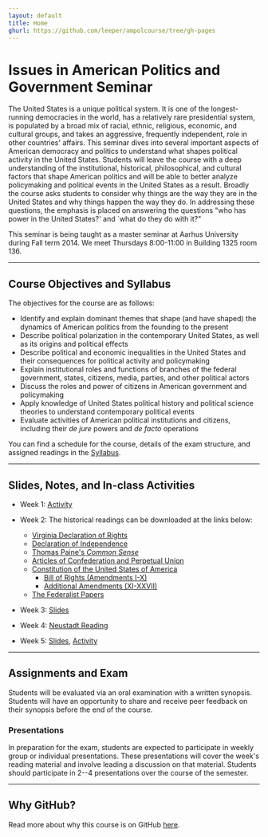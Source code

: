 ```yaml
---
layout: default
title: Home
ghurl: https://github.com/leeper/ampolcourse/tree/gh-pages
---
```


# Issues in American Politics and Government Seminar #

The United States is a unique political system. It is one of the longest-running democracies in the world, has a relatively rare presidential system, is populated by a broad mix of racial, ethnic, religious, economic, and cultural groups, and takes an aggressive, frequently independent, role in other countries' affairs. This seminar dives into several important aspects of American democracy and politics to understand what shapes political activity in the United States. Students will leave the course with a deep understanding of the institutional, historical, philosophical, and cultural factors that shape American politics and will be able to better analyze policymaking and political events in the United States as a result. Broadly the course asks students to consider why things are the way they are in the United States and why things happen the way they do. In addressing these questions, the emphasis is placed on answering the questions "who has power in the United States?' and `what do they do with it?"

This seminar is being taught as a master seminar at Aarhus University during Fall term 2014. We meet Thursdays 8:00-11:00 in Building 1325 room 136.

---
## Course Objectives and Syllabus ##

The objectives for the course are as follows:

 * Identify and explain dominant themes that shape (and have shaped) the dynamics of American politics from the founding to the present 
 * Describe political polarization in the contemporary United States, as well as its origins and political effects 
 * Describe political and economic inequalities in the United States and their consequences for political activity and policymaking 
 * Explain institutional roles and functions of branches of the federal government, states, citizens, media, parties, and other political actors 
 * Discuss the roles and power of citizens in American government and policymaking 
 * Apply knowledge of United States political history and political science theories to understand contemporary political events 
 * Evaluate activities of American political institutions and citizens, including their *de jure* powers and *de facto* operations 

You can find a schedule for the course, details of the exam structure, and assigned readings in the [Syllabus](Syllabus/Syllabus.pdf).

---
## Slides, Notes, and In-class Activities ##

 - Week 1: [Activity](Activities/Week1.pdf)
 - Week 2: The historical readings can be downloaded at the links below:

   * [Virginia Declaration of Rights](http://en.wikisource.org/wiki/Virginia_Declaration_of_Rights)
   * [Declaration of Independence](http://en.wikisource.org/wiki/United_States_Declaration_of_Independence)
   * [Thomas Paine's *Common Sense*](http://www.gutenberg.org/ebooks/3755)
   * [Articles of Confederation and Perpetual Union](http://en.wikisource.org/wiki/Articles_of_Confederation_and_Perpetual_Union)
   * [Constitution of the United States of America](http://en.wikisource.org/wiki/Constitution_of_the_United_States_of_America)
     * [Bill of Rights (Amendments I-X)](http://en.wikisource.org/wiki/United_States_Bill_of_Rights)
     * [Additional Amendments (XI-XXVII)](http://en.wikisource.org/wiki/Additional_amendments_to_the_United_States_Constitution)
   * [The Federalist Papers](http://thomas.loc.gov/home/histdox/fedpapers.html)

 - Week 3: [Slides](Slides/Week3.pdf)
 - Week 4: [Neustadt Reading](https://dl.dropboxusercontent.com/u/414906/Neustadt.pdf)
 - Week 5: [Slides](Slides/Week5.pdf), [Activity](Activities/Week5.pdf)


---
## Assignments and Exam ##

Students will be evaluated via an oral examination with a written synopsis. Students will have an opportunity to share and receive peer feedback on their synopsis before the end of the course.

### Presentations ###

In preparation for the exam, students are expected to participate in weekly group or individual presentations. These presentations will cover the week's reading material and involve leading a discussion on that material. Students should participate in 2--4 presentations over the course of the semester.


---
## Why GitHub? ##

Read more about why this course is on GitHub [here](fork.html).
